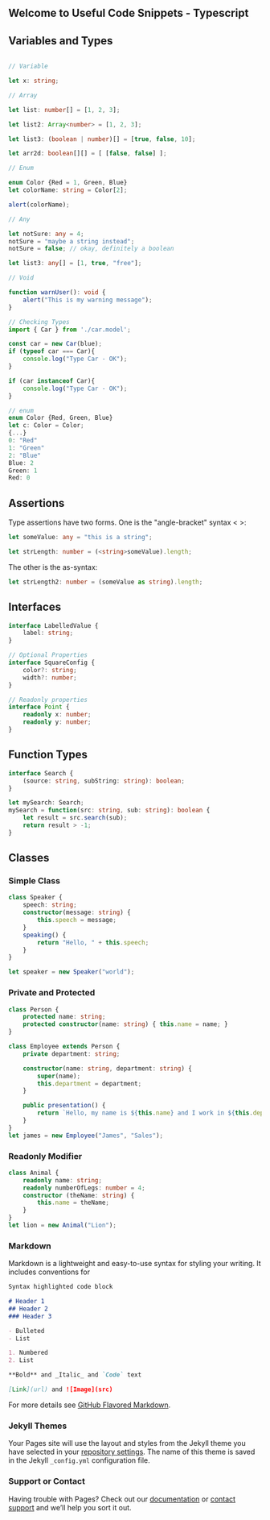 ## Welcome to Useful Code Snippets - Typescript

## Variables and Types

```typescript

// Variable

let x: string;

// Array

let list: number[] = [1, 2, 3];

let list2: Array<number> = [1, 2, 3];

let list3: (boolean | number)[] = [true, false, 10];

let arr2d: boolean[][] = [ [false, false] ];

// Enum

enum Color {Red = 1, Green, Blue}
let colorName: string = Color[2];

alert(colorName);

// Any

let notSure: any = 4;
notSure = "maybe a string instead";
notSure = false; // okay, definitely a boolean

let list3: any[] = [1, true, "free"];

// Void

function warnUser(): void {
    alert("This is my warning message");
}

// Checking Types
import { Car } from './car.model';

const car = new Car(blue);
if (typeof car === Car){
    console.log("Type Car - OK");
}

if (car instanceof Car){
    console.log("Type Car - OK");
}

// enum
enum Color {Red, Green, Blue}
let c: Color = Color;
{...}
0: "Red"
1: "Green"
2: "Blue"
Blue: 2
Green: 1
Red: 0
```

## Assertions

Type assertions have two forms. One is the "angle-bracket" syntax < >:

```typescript
let someValue: any = "this is a string";

let strLength: number = (<string>someValue).length;
```

The other is the as-syntax:
```typescript
let strLength2: number = (someValue as string).length;
```

## Interfaces
```typescript
interface LabelledValue {
    label: string;
}

// Optional Properties
interface SquareConfig {
    color?: string;
    width?: number;
}

// Readonly properties
interface Point {
    readonly x: number;
    readonly y: number;
}
```

## Function Types
```typescript
interface Search {
    (source: string, subString: string): boolean;
}

let mySearch: Search;
mySearch = function(src: string, sub: string): boolean {
    let result = src.search(sub);
    return result > -1;
}
```
## Classes

### Simple Class
```typescript
class Speaker {
    speech: string;
    constructor(message: string) {
        this.speech = message;
    }
    speaking() {
        return "Hello, " + this.speech;
    }
}

let speaker = new Speaker("world");
```
### Private and Protected
```typescript
class Person {
    protected name: string;
    protected constructor(name: string) { this.name = name; }
}

class Employee extends Person {
    private department: string;

    constructor(name: string, department: string) {
        super(name);
        this.department = department;
    }

    public presentation() {
        return `Hello, my name is ${this.name} and I work in ${this.department}.`;
    }
}
let james = new Employee("James", "Sales");
```

### Readonly Modifier
```typescript
class Animal {
    readonly name: string;
    readonly numberOfLegs: number = 4;
    constructor (theName: string) {
        this.name = theName;
    }
}
let lion = new Animal("Lion");
```


### Markdown

Markdown is a lightweight and easy-to-use syntax for styling your writing. It includes conventions for

```markdown
Syntax highlighted code block

# Header 1
## Header 2
### Header 3

- Bulleted
- List

1. Numbered
2. List

**Bold** and _Italic_ and `Code` text

[Link](url) and ![Image](src)
```

For more details see [GitHub Flavored Markdown](https://guides.github.com/features/mastering-markdown/).

### Jekyll Themes

Your Pages site will use the layout and styles from the Jekyll theme you have selected in your [repository settings](https://github.com/acqfel/node-test/settings). The name of this theme is saved in the Jekyll `_config.yml` configuration file.

### Support or Contact

Having trouble with Pages? Check out our [documentation](https://help.github.com/categories/github-pages-basics/) or [contact support](https://github.com/contact) and we’ll help you sort it out.

